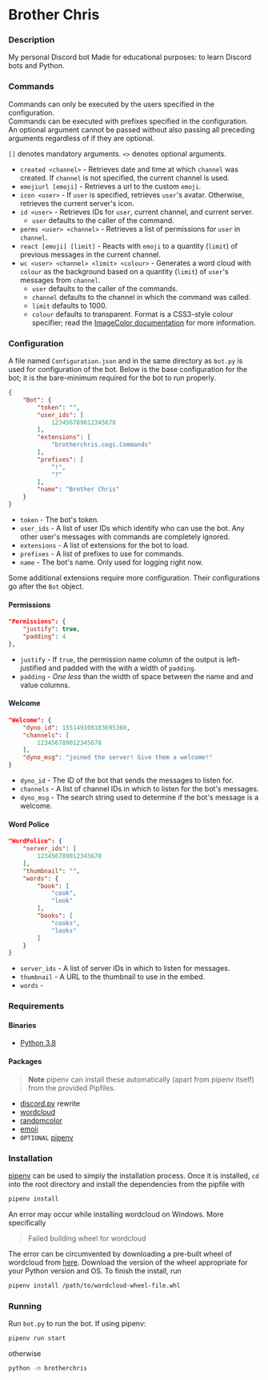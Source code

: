 # Brother Chris
### Description
My personal Discord bot Made for educational purposes: to learn Discord bots and
Python.

### Commands
Commands can only be executed by the users specified in the configuration.<br>
Commands can be executed with prefixes specified in the configuration.<br>
An optional argument cannot be passed without also passing all preceding
arguments regardless of if they are optional.

`[]` denotes mandatory arguments. `<>` denotes optional arguments.<br>

* `created <channel>` - Retrieves date and time at which `channel` was created.
If `channel` is not specified, the current channel is used.
* `emojiurl [emoji]` - Retrieves a url to the custom `emoji`.
* `icon <user>` - If `user` is specified, retrieves `user`'s avatar. Otherwise,
retrieves the current server's icon.
* `id <user>` - Retrieves IDs for `user`, current channel, and current server.
    * `user` defaults to the caller of the command.
* `perms <user> <channel>` - Retrieves a list of permissions for `user` in
`channel`.
* `react [emoji] [limit]` - Reacts with `emoji` to a quantity (`limit`) of
previous messages in the current channel.
* `wc <user> <channel> <limit> <colour>` - Generates a word cloud with `colour`
as the background based on a quantity (`limit`) of `user`'s messages from
`channel`.
    * `user` defaults to the caller of the commands.
    * `channel` defaults to the channel in which the command was called.
    * `limit` defaults to 1000.
    * `colour` defaults to transparent. Format is a CSS3-style colour specifier;
    read the [ImageColor documentation](http://effbot.org/imagingbook/imagecolor.htm#color-names)
    for more information.

### Configuration
A file named `Configuration.json` and in the same directory as `bot.py` is used
for configuration of the bot. Below is the base configuration for the bot; it is
the bare-minimum required for the bot to run properly.

```json
{
    "Bot": {
        "token": "",
        "user_ids": [
            123456789012345678
        ],
        "extensions": [
            "brotherchris.cogs.Commands"
        ],
        "prefixes": [
            "!",
            "?"
        ],
        "name": "Brother Chris"
    }
}
```

* `token` - The bot's token.
* `user_ids` - A list of user IDs which identify who can use the bot. Any other
user's messages with commands are completely ignored.
* `extensions` - A list of extensions for the bot to load.
* `prefixes` - A list of prefixes to use for commands.
* `name` - The bot's name. Only used for logging right now.

Some additional extensions require more configuration. Their configurations go
after the `Bot` object.

#### Permissions
```json
"Permissions": {
    "justify": true,
    "padding": 4
},
```

* `justify` - If `true`, the permission name column of the output is
left-justified and padded with the with a width of `padding`.
* `padding` - _One less_ than the width of space between the name and and value
columns.

#### Welcome
```json
"Welcome": {
    "dyno_id": 155149108183695360,
    "channels": [
        123456789012345678
    ],
    "dyno_msg": "joined the server! Give them a welcome!"
}
```

* `dyno_id` - The ID of the bot that sends the messages to listen for.
* `channels` - A list of channel IDs in which to listen for the bot's messages.
* `dyno_msg` - The search string used to determine if the bot's message is a
welcome.

#### Word Police
```json
"WordPolice": {
    "server_ids": [
        123456789012345678
    ],
    "thumbnail": "",
    "words": {
        "book": [
            "cook",
            "look"
        ],
        "books": [
            "cooks",
            "looks"
        ]
    }
}
```

* `server_ids` - A list of server IDs in which to listen for messages.
* `thumbnail` - A URL to the thumbnail to use in the embed.
* `words` -

### Requirements
#### Binaries
* [Python 3.8](https://www.python.org/downloads/)

#### Packages
> **Note** pipenv can install these automatically (apart from pipenv itself)
from the provided Pipfiles.

* [discord.py](https://github.com/Rapptz/discord.py) rewrite
* [wordcloud](https://github.com/amueller/word_cloud)
* [randomcolor](https://github.com/kevinwuhoo/randomcolor-py)
* [emoji](https://github.com/carpedm20/emoji)
* `OPTIONAL` [pipenv](https://docs.pipenv.org/)

### Installation
[pipenv](https://docs.pipenv.org/) can be used to simply the installation
process. Once it is installed, `cd` into the root directory and install the
dependencies from the pipfile with

```bash
pipenv install
```

An error may occur while installing wordcloud on Windows. More specifically

> Failed building wheel for wordcloud

The error can be circumvented by downloading a pre-built wheel of wordcloud from
[here](http://www.lfd.uci.edu/%7Egohlke/pythonlibs/#wordcloud). Download the
version of the wheel appropriate for your Python version and OS. To finish the
install, run

```bash
pipenv install /path/to/wordcloud-wheel-file.whl
```

### Running
Run `bot.py` to run the bot. If using pipenv:

```bash
pipenv run start
```

otherwise

```bash
python -m brotherchris
```
